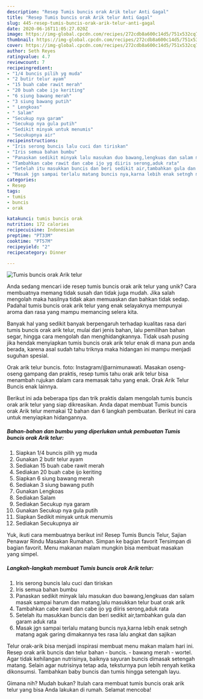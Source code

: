 ```yaml
---
description: "Resep Tumis buncis orak Arik telur Anti Gagal"
title: "Resep Tumis buncis orak Arik telur Anti Gagal"
slug: 445-resep-tumis-buncis-orak-arik-telur-anti-gagal
date: 2020-06-16T11:05:27.020Z
image: https://img-global.cpcdn.com/recipes/272cdb8a600c14d5/751x532cq70/tumis-buncis-orak-arik-telur-foto-resep-utama.jpg
thumbnail: https://img-global.cpcdn.com/recipes/272cdb8a600c14d5/751x532cq70/tumis-buncis-orak-arik-telur-foto-resep-utama.jpg
cover: https://img-global.cpcdn.com/recipes/272cdb8a600c14d5/751x532cq70/tumis-buncis-orak-arik-telur-foto-resep-utama.jpg
author: Seth Reyes
ratingvalue: 4.7
reviewcount: 7
recipeingredient:
- "1/4 buncis pilih yg muda"
- "2 butir telur ayam"
- "15 buah cabe rawit merah"
- "20 buah cabe ijo keriting"
- "6 siung bawang merah"
- "3 siung bawang putih"
- " Lengkoas"
- " Salam"
- "Secukup nya garam"
- "Secukup nya gula putih"
- "Sedikit minyak untuk menumis"
- "Secukupnya air"
recipeinstructions:
- "Iris serong buncis lalu cuci dan tiriskan"
- "Iris semua bahan bumbu"
- "Panaskan sedikit minyak lalu masukan duo bawang,lengkuas dan salam masak sampai harum dan matang,lalu masukkan telur buat orak arik"
- "Tambahkan cabe rawit dan cabe ijo yg diiris serong,aduk rata"
- "Setelah itu masukkan buncis dan beri sedikit air,tambahkan gula dan garam aduk rata"
- "Masak jgn sampai terlalu matang buncis nya,karna lebih enak setngh matang agak garing dimakannya tes rasa lalu angkat dan sajikan"
categories:
- Resep
tags:
- tumis
- buncis
- orak

katakunci: tumis buncis orak 
nutrition: 172 calories
recipecuisine: Indonesian
preptime: "PT33M"
cooktime: "PT57M"
recipeyield: "2"
recipecategory: Dinner

---
```



![Tumis buncis orak Arik telur](https://img-global.cpcdn.com/recipes/272cdb8a600c14d5/751x532cq70/tumis-buncis-orak-arik-telur-foto-resep-utama.jpg)

Anda sedang mencari ide resep tumis buncis orak arik telur yang unik? Cara membuatnya memang tidak susah dan tidak juga mudah. Jika salah mengolah maka hasilnya tidak akan memuaskan dan bahkan tidak sedap. Padahal tumis buncis orak arik telur yang enak selayaknya mempunyai aroma dan rasa yang mampu memancing selera kita.

Banyak hal yang sedikit banyak berpengaruh terhadap kualitas rasa dari tumis buncis orak arik telur, mulai dari jenis bahan, lalu pemilihan bahan segar, hingga cara mengolah dan menghidangkannya. Tidak usah pusing jika hendak menyiapkan tumis buncis orak arik telur enak di mana pun anda berada, karena asal sudah tahu triknya maka hidangan ini mampu menjadi suguhan spesial.

Orak arik telur buncis. foto: Instagram/@arnimunawati. Masakan oseng-oseng gampang dan praktis, resep tumis tahu orak arik telur bisa menambah rujukan dalam cara memasak tahu yang enak. Orak Arik Telur Buncis enak lainnya.


Berikut ini ada beberapa tips dan trik praktis dalam mengolah tumis buncis orak arik telur yang siap dikreasikan. Anda dapat membuat Tumis buncis orak Arik telur memakai 12 bahan dan 6 langkah pembuatan. Berikut ini cara untuk menyiapkan hidangannya.

<!--inarticleads1-->

##### Bahan-bahan dan bumbu yang diperlukan untuk pembuatan Tumis buncis orak Arik telur:

1. Siapkan 1/4 buncis pilih yg muda
1. Gunakan 2 butir telur ayam
1. Sediakan 15 buah cabe rawit merah
1. Sediakan 20 buah cabe ijo keriting
1. Siapkan 6 siung bawang merah
1. Sediakan 3 siung bawang putih
1. Gunakan  Lengkoas
1. Sediakan  Salam
1. Sediakan Secukup nya garam
1. Gunakan Secukup nya gula putih
1. Siapkan Sedikit minyak untuk menumis
1. Sediakan Secukupnya air


Yuk, ikuti cara membuatnya berikut ini! Resep Tumis Buncis Telur, Sajian Penawar Rindu Masakan Rumahan. Simpan ke bagian favorit Tersimpan di bagian favorit. Menu makanan malam mungkin bisa membuat masakan yang simpel. 

<!--inarticleads2-->

##### Langkah-langkah membuat Tumis buncis orak Arik telur:

1. Iris serong buncis lalu cuci dan tiriskan
1. Iris semua bahan bumbu
1. Panaskan sedikit minyak lalu masukan duo bawang,lengkuas dan salam masak sampai harum dan matang,lalu masukkan telur buat orak arik
1. Tambahkan cabe rawit dan cabe ijo yg diiris serong,aduk rata
1. Setelah itu masukkan buncis dan beri sedikit air,tambahkan gula dan garam aduk rata
1. Masak jgn sampai terlalu matang buncis nya,karna lebih enak setngh matang agak garing dimakannya tes rasa lalu angkat dan sajikan


Telur orak-arik bisa menjadi inspirasi membuat menu makan malam hari ini. Resep orak arik buncis dan telur bahan - buncis. - bawang merah - wortel. Agar tidak kehilangan nutrisinya, baiknya sayuran buncis dimasak setengah matang. Selain agar nutrisinya tetap ada, teksturnya pun lebih renyah ketika dikonsumsi. Tambahkan baby buncis dan tumis hingga setengah layu. 

Gimana nih? Mudah bukan? Itulah cara membuat tumis buncis orak arik telur yang bisa Anda lakukan di rumah. Selamat mencoba!
